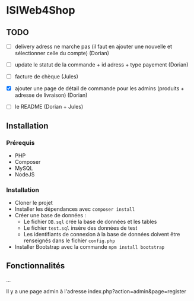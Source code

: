 # ISIWeb4Shop


## TODO

- [ ] delivery adress ne marche pas (il faut en ajouter une nouvelle et sélectionner celle du compte) (Dorian)
- [ ] update le statut de la commande + id adress + type payement (Dorian)
- [ ] facture de chèque (Jules)
- [x] ajouter une page de détail de commande pour les admins (produits + adresse de livraison) (Dorian)
- [ ] le README (Dorian + Jules)


## Installation

### Prérequis

- PHP
- Composer
- MySQL
- NodeJS

### Installation

- Cloner le projet
- Installer les dépendances avec `composer install`
- Créer une base de données :
    - Le fichier `DB.sql` crée la base de données et les tables
    - Le fichier `test.sql` insère des données de test
    - Les identifiants de connexion à la base de données doivent être renseignés dans le fichier `config.php`
- Installer Bootstrap avec la commande `npm install bootstrap`


## Fonctionnalités

...


Il y a une page admin à l'adresse index.php?action=admin&page=register
